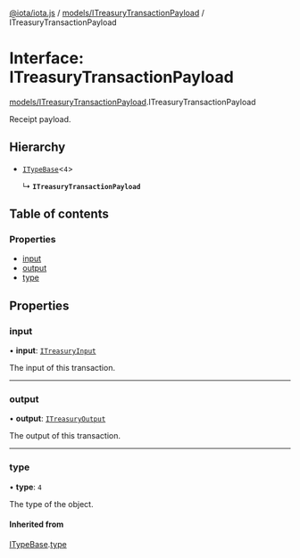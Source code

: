 [@iota/iota.js](../README.md) / [models/ITreasuryTransactionPayload](../modules/models_itreasurytransactionpayload.md) / ITreasuryTransactionPayload

# Interface: ITreasuryTransactionPayload

[models/ITreasuryTransactionPayload](../modules/models_itreasurytransactionpayload.md).ITreasuryTransactionPayload

Receipt payload.

## Hierarchy

- [`ITypeBase`](models_itypebase.itypebase.md)<``4``\>

  ↳ **`ITreasuryTransactionPayload`**

## Table of contents

### Properties

- [input](models_itreasurytransactionpayload.itreasurytransactionpayload.md#input)
- [output](models_itreasurytransactionpayload.itreasurytransactionpayload.md#output)
- [type](models_itreasurytransactionpayload.itreasurytransactionpayload.md#type)

## Properties

### input

• **input**: [`ITreasuryInput`](models_itreasuryinput.itreasuryinput.md)

The input of this transaction.

___

### output

• **output**: [`ITreasuryOutput`](models_itreasuryoutput.itreasuryoutput.md)

The output of this transaction.

___

### type

• **type**: ``4``

The type of the object.

#### Inherited from

[ITypeBase](models_itypebase.itypebase.md).[type](models_itypebase.itypebase.md#type)
